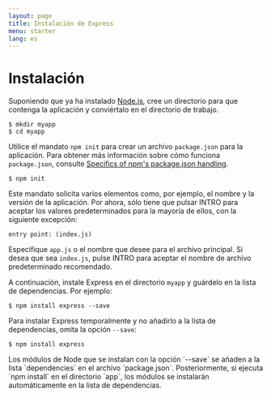 ```yaml
---
layout: page
title: Instalación de Express
menu: starter
lang: es
---
```


# Instalación

Suponiendo que ya ha instalado [Node.js](https://nodejs.org/), cree un directorio para que contenga la aplicación y conviértalo en el directorio de trabajo.

```console
$ mkdir myapp
$ cd myapp
```

Utilice el mandato `npm init` para crear un archivo `package.json` para la aplicación.
Para obtener más información sobre cómo funciona `package.json`, consulte [Specifics of npm's package.json handling](https://docs.npmjs.com/files/package.json).

```console
$ npm init
```

Este mandato solicita varios elementos como, por ejemplo, el nombre y la versión de la aplicación.
Por ahora, sólo tiene que pulsar INTRO para aceptar los valores predeterminados para la mayoría de ellos, con la siguiente excepción:

```console
entry point: (index.js)
```

Especifique `app.js` o el nombre que desee para el archivo principal. Si desea que sea `index.js`, pulse INTRO para aceptar el nombre de archivo predeterminado recomendado.

A continuación, instale Express en el directorio `myapp` y guárdelo en la lista de dependencias. Por ejemplo:

```console
$ npm install express --save
```

Para instalar Express temporalmente y no añadirlo a la lista de dependencias, omita la opción `--save`:

```console
$ npm install express
```

<div class="doc-box doc-info" markdown="1">
Los módulos de Node que se instalan con la opción `--save` se añaden a la lista `dependencies` en el archivo `package.json`.
Posteriormente, si ejecuta `npm install` en el directorio `app`, los módulos se instalarán automáticamente en la lista de dependencias.
</div>
